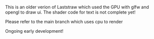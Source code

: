 This is an older verion of Laststraw 
which used the GPU with glfw and opengl to draw ui.
The shader code for text is not complete yet!

Please refer to the main branch which uses cpu to render

Ongoing early development!
